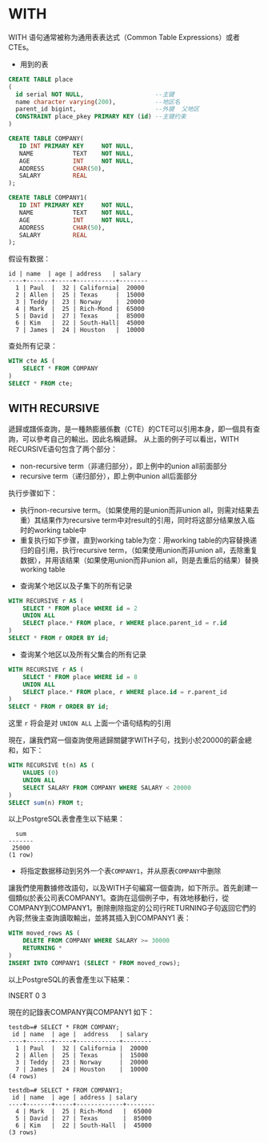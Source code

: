 # WITH

WITH 语句通常被称为通用表表达式（Common Table Expressions）或者CTEs。

* 用到的表

```sql
CREATE TABLE place
(
  id serial NOT NULL,                    --主键
  name character varying(200),           --地区名
  parent_id bigint,                      --外键  父地区
  CONSTRAINT place_pkey PRIMARY KEY (id) --主键约束
)

CREATE TABLE COMPANY(
   ID INT PRIMARY KEY     NOT NULL,
   NAME           TEXT    NOT NULL,
   AGE            INT     NOT NULL,
   ADDRESS        CHAR(50),
   SALARY         REAL
);

CREATE TABLE COMPANY1(
   ID INT PRIMARY KEY     NOT NULL,
   NAME           TEXT    NOT NULL,
   AGE            INT     NOT NULL,
   ADDRESS        CHAR(50),
   SALARY         REAL
);
```

假设有数据：
```text
id | name  | age | address   | salary
----+-------+-----+-----------+--------
  1 | Paul  |  32 | California|  20000
  2 | Allen |  25 | Texas     |  15000
  3 | Teddy |  23 | Norway    |  20000
  4 | Mark  |  25 | Rich-Mond |  65000
  5 | David |  27 | Texas     |  85000
  6 | Kim   |  22 | South-Hall|  45000
  7 | James |  24 | Houston   |  10000
```

查处所有记录：
```sql
WITH cte AS ( 
	SELECT * FROM COMPANY
) 
SELECT * FROM cte;
```


## WITH RECURSIVE

遞歸或譜係查詢，是一種熱膨脹係數（CTE）的CTE可以引用本身，即一個具有查詢，可以參考自己的輸出。因此名稱遞歸。
从上面的例子可以看出，WITH RECURSIVE语句包含了两个部分：

- non-recursive term（非递归部分），即上例中的union all前面部分
- recursive term（递归部分），即上例中union all后面部分

执行步骤如下：

- 执行non-recursive term。（如果使用的是union而非union all，则需对结果去重）其结果作为recursive term中对result的引用，同时将这部分结果放入临时的working table中
- 重复执行如下步骤，直到working table为空：用working table的内容替换递归的自引用，执行recursive term，（如果使用union而非union all，去除重复数据），并用该结果（如果使用union而非union all，则是去重后的结果）替换working table


* 查询某个地区以及子集下的所有记录

```sql
WITH RECURSIVE r AS ( 
	SELECT * FROM place WHERE id = 2
	UNION ALL 
	SELECT place.* FROM place, r WHERE place.parent_id = r.id 
) 
SELECT * FROM r ORDER BY id;
```

* 查询某个地区以及所有父集合的所有记录

```sql
WITH RECURSIVE r AS ( 
	SELECT * FROM place WHERE id = 8
	UNION ALL 
	SELECT place.* FROM place, r WHERE place.id = r.parent_id 
) 
SELECT * FROM r ORDER BY id;
```

这里 `r` 将会是对 `UNION ALL` 上面一个语句结构的引用

現在，讓我們寫一個查詢使用遞歸關鍵字WITH子句，找到小於20000的薪金總和，如下：

```sql
WITH RECURSIVE t(n) AS (
    VALUES (0)
    UNION ALL
    SELECT SALARY FROM COMPANY WHERE SALARY < 20000
)
SELECT sum(n) FROM t;
```

以上PostgreSQL表會產生以下結果：
```text
  sum
-------
 25000
(1 row)
```

* 将指定数据移动到另外一个表`COMPANY1`，并从原表`COMPANY`中删除

讓我們使用數據修改語句，以及WITH子句編寫一個查詢，如下所示。首先創建一個類似於表公司表COMPANY1。查詢在這個例子中，有效地移動行，從COMPANY到COMPANY1。刪除刪除指定的公司行RETURNING子句返回它們的內容;然後主查詢讀取輸出，並將其插入到COMPANY1 表：

```sql
WITH moved_rows AS (
    DELETE FROM COMPANY WHERE SALARY >= 30000
    RETURNING *
)
INSERT INTO COMPANY1 (SELECT * FROM moved_rows);
```
 以上PostgreSQL的表會產生以下結果：

INSERT 0 3

現在的記錄表COMPANY與COMPANY1 如下： 
```text
testdb=# SELECT * FROM COMPANY;
 id | name  | age |  address   | salary
----+-------+-----+------------+--------
  1 | Paul  |  32 | California |  20000
  2 | Allen |  25 | Texas      |  15000
  3 | Teddy |  23 | Norway     |  20000
  7 | James |  24 | Houston    |  10000
(4 rows)
```
```text
testdb=# SELECT * FROM COMPANY1;
 id | name  | age | address | salary
----+-------+-----+-------------+--------
  4 | Mark  |  25 | Rich-Mond   |  65000
  5 | David |  27 | Texas       |  85000
  6 | Kim   |  22 | South-Hall  |  45000
(3 rows)
```